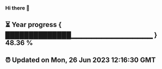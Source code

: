 ### Hi there 👋
⏳ Year progress { ██████████████▁▁▁▁▁▁▁▁▁▁▁▁▁▁▁▁ } 48.36 %
---
⏰ Updated on Mon, 26 Jun 2023 12:16:30 GMT
---
